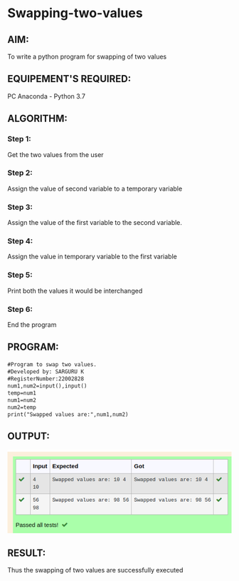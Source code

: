 # Swapping-two-values
## AIM:
To write a python program for swapping of two values
## EQUIPEMENT'S REQUIRED: 
PC
Anaconda - Python 3.7
## ALGORITHM: 
### Step 1:
Get the two values from the user
### Step 2: 
Assign the value of second variable to a temporary variable 
### Step 3: 
Assign the value of the first variable to the second variable.
### Step 4:  
Assign the value in temporary variable to the first variable
### Step 5: 
Print both the values it would be interchanged
### Step 6: 
End the program
## PROGRAM:
```
#Program to swap two values.
#Developed by: SARGURU K
#RegisterNumber:22002828
num1,num2=input(),input()
temp=num1
num1=num2
num2=temp
print("Swapped values are:",num1,num2)
```

## OUTPUT:

![output](./swapping%20two%20values.png)






## RESULT:
Thus the swapping of two values are successfully executed




